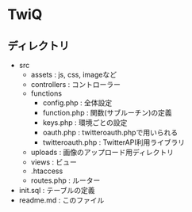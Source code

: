 # TwiQ

## ディレクトリ

- src
    - assets : js, css, imageなど
    - controllers : コントローラー
    - functions
        - config.php : 全体設定
        - function.php : 関数(サブルーチン)の定義
        - keys.php : 環境ごとの設定
        - oauth.php : twitteroauth.phpで用いられる
        - twitteroauth.php : TwitterAPI利用ライブラリ
    - uploads : 画像のアップロード用ディレクトリ
    - views : ビュー
    - .htaccess
    - routes.php : ルーター
- init.sql : テーブルの定義
- readme.md : このファイル
